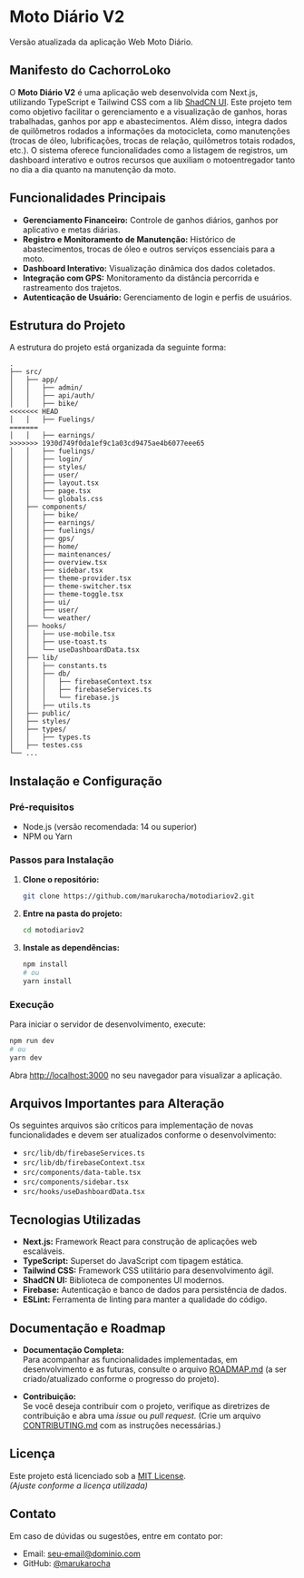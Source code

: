 # Moto Diário V2

Versão atualizada da aplicação Web Moto Diário.

## Manifesto do CachorroLoko

O **Moto Diário V2** é uma aplicação web desenvolvida com Next.js, utilizando TypeScript e Tailwind CSS com a lib [ShadCN UI](https://ui.shadcn.com/). Este projeto tem como objetivo facilitar o gerenciamento e a visualização de ganhos, horas trabalhadas, ganhos por app e abastecimentos. Além disso, integra dados de quilômetros rodados a informações da motocicleta, como manutenções (trocas de óleo, lubrificações, trocas de relação, quilômetros totais rodados, etc.). O sistema oferece funcionalidades como a listagem de registros, um dashboard interativo e outros recursos que auxiliam o motoentregador tanto no dia a dia quanto na manutenção da moto.

## Funcionalidades Principais

- **Gerenciamento Financeiro:** Controle de ganhos diários, ganhos por aplicativo e metas diárias.
- **Registro e Monitoramento de Manutenção:** Histórico de abastecimentos, trocas de óleo e outros serviços essenciais para a moto.
- **Dashboard Interativo:** Visualização dinâmica dos dados coletados.
- **Integração com GPS:** Monitoramento da distância percorrida e rastreamento dos trajetos.
- **Autenticação de Usuário:** Gerenciamento de login e perfis de usuários.

## Estrutura do Projeto

A estrutura do projeto está organizada da seguinte forma:

```
.
├── src/
│   ├── app/
│   │   ├── admin/
│   │   ├── api/auth/
│   │   ├── bike/
<<<<<<< HEAD
│   │   ├── Fuelings/
=======
│   │   ├── earnings/
>>>>>>> 1930d749f0da1ef9c1a03cd9475ae4b6077eee65
│   │   ├── fuelings/
│   │   ├── login/
│   │   ├── styles/
│   │   ├── user/
│   │   ├── layout.tsx
│   │   ├── page.tsx
│   │   └── globals.css
│   ├── components/
│   │   ├── bike/
│   │   ├── earnings/
│   │   ├── fuelings/
│   │   ├── gps/
│   │   ├── home/
│   │   ├── maintenances/
│   │   ├── overview.tsx
│   │   ├── sidebar.tsx
│   │   ├── theme-provider.tsx
│   │   ├── theme-switcher.tsx
│   │   ├── theme-toggle.tsx
│   │   ├── ui/
│   │   ├── user/
│   │   └── weather/
│   ├── hooks/
│   │   ├── use-mobile.tsx
│   │   ├── use-toast.ts
│   │   └── useDashboardData.tsx
│   ├── lib/
│   │   ├── constants.ts
│   │   ├── db/
│   │   │   ├── firebaseContext.tsx
│   │   │   ├── firebaseServices.ts
│   │   │   └── firebase.js
│   │   ├── utils.ts
│   ├── public/
│   ├── styles/
│   ├── types/
│   │   ├── types.ts
│   ├── testes.css
└── ...
```

## Instalação e Configuração

### Pré-requisitos

- Node.js (versão recomendada: 14 ou superior)
- NPM ou Yarn

### Passos para Instalação

1. **Clone o repositório:**

   ```bash
   git clone https://github.com/marukarocha/motodiariov2.git
   ```

2. **Entre na pasta do projeto:**

   ```bash
   cd motodiariov2
   ```

3. **Instale as dependências:**

   ```bash
   npm install
   # ou
   yarn install
   ```

### Execução

Para iniciar o servidor de desenvolvimento, execute:

```bash
npm run dev
# ou
yarn dev
```

Abra [http://localhost:3000](http://localhost:3000) no seu navegador para visualizar a aplicação.

## Arquivos Importantes para Alteração

Os seguintes arquivos são críticos para implementação de novas funcionalidades e devem ser atualizados conforme o desenvolvimento:

- `src/lib/db/firebaseServices.ts`
- `src/lib/db/firebaseContext.tsx`
- `src/components/data-table.tsx`
- `src/components/sidebar.tsx`
- `src/hooks/useDashboardData.tsx`

## Tecnologias Utilizadas

- **Next.js:** Framework React para construção de aplicações web escaláveis.
- **TypeScript:** Superset do JavaScript com tipagem estática.
- **Tailwind CSS:** Framework CSS utilitário para desenvolvimento ágil.
- **ShadCN UI:** Biblioteca de componentes UI modernos.
- **Firebase:** Autenticação e banco de dados para persistência de dados.
- **ESLint:** Ferramenta de linting para manter a qualidade do código.

## Documentação e Roadmap

- **Documentação Completa:**  
  Para acompanhar as funcionalidades implementadas, em desenvolvimento e as futuras, consulte o arquivo [ROADMAP.md](./ROADMAP.md) (a ser criado/atualizado conforme o progresso do projeto).

- **Contribuição:**  
  Se você deseja contribuir com o projeto, verifique as diretrizes de contribuição e abra uma *issue* ou *pull request*. (Crie um arquivo [CONTRIBUTING.md](./CONTRIBUTING.md) com as instruções necessárias.)

## Licença

Este projeto está licenciado sob a [MIT License](./LICENSE).  
*(Ajuste conforme a licença utilizada)*

## Contato

Em caso de dúvidas ou sugestões, entre em contato por:
- Email: [seu-email@dominio.com](mailto:seu-email@dominio.com)
- GitHub: [@marukarocha](https://github.com/marukarocha)

